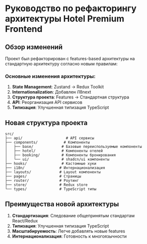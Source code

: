 # Руководство по рефакторингу архитектуры Hotel Premium Frontend

## Обзор изменений

Проект был рефакторирован с features-based архитектуры на стандартную архитектуру согласно новым правилам:

### Основные изменения архитектуры:

1. **State Management**: Zustand → Redux Toolkit
2. **Internationalization**: Добавлен i18next
3. **Структура проекта**: Features → Стандартная структура
4. **API**: Реорганизация API сервисов
5. **Типизация**: Улучшенная типизация TypeScript

## Новая структура проекта

```
src/
├── api/                    # API сервисы
├── components/            # Компоненты
│   ├── base/             # Базовые переиспользуемые компоненты
│   ├── hotel/            # Компоненты отелей
│   ├── booking/          # Компоненты бронирования
│   └── ui/               # shadcn/ui компоненты
├── hooks/                # Кастомные хуки
├── i18n/                # Интернационализация
├── layouts/             # Layout компоненты
├── pages/               # Страницы
├── router/              # Роутинг
├── store/               # Redux store
└── types/               # TypeScript типы
```

## Преимущества новой архитектуры

1. **Стандартизация**: Следование общепринятым стандартам React/Redux
2. **Типизация**: Улучшенная типизация TypeScript
3. **Масштабируемость**: Легче добавлять новые features
4. **Интернационализация**: Готовность к многоязычности